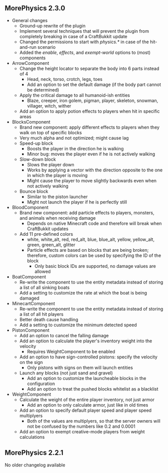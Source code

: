 ## MorePhysics 2.3.0 ##

* General changes
    * Ground-up rewrite of the plugin
    * Implement several techniques that will prevent the plugin from completely breaking in case of a CraftBukkit update
    * Changed the permissions to start with _physics.*_ in case of the hit-and-run scenario
    * Added the _enable_, _effects_, and _exempt-world_ options to (most) components
* ArrowComponent
    * Change the height locator to separate the body into 6 parts instead of 4
        * Head, neck, torso, crotch, legs, toes
        * Add an option to set the default damage (if the body part cannot be determined)
    * Apply the critical damage to all humanoid-ish entities
        * Blaze, creeper, iron golem, pigman, player, skeleton, snowman, villager, witch, wither
    * Add an option to apply potion effects to players when hit in specific areas
* BlocksComponent
    * Brand new component: apply different effects to players when they walk on top of specific blocks
    * Very much alpha and not optimized; might cause lag
    * Speed-up block
        * Boosts the player in the direction he is walking
        * Minor bug: moves the player even if he is not actively walking
    * Slow-down block
        * Slows the player down
        * Works by applying a vector with the direction opposite to the one in which the player is moving
        * Might cause the player to move slightly backwards even when not actively walking
    * Bounce block
        * Similar to the piston launcher
        * Might not launch the player if he is perfectly still
* BloodComponent
    * Brand new component: add particle effects to players, monsters, and animals when receiving damage
        * Depends on native Minecraft code and therefore will break when CraftBukkit updates
    * Add 11 pre-defined colors
        * white, white_alt, red, red_alt, blue, blue_alt, yellow, yellow_alt, green, green_alt, glitter
        * Particle effects are based on blocks that are being broken; therefore, custom colors can be used by specifying the ID of the block
            * Only basic block IDs are supported, no damage values are allowed
* BoatComponent
    * Re-write the component to use the entity metadata instead of storing a list of all sinking boats
    * Add a setting to customize the rate at which the boat is being damaged
* MinecartComponent
    * Re-write the component to use the entity metadata instead of storing a list of all hit players
    * Better death cause handling
    * Add a setting to customize the minimum detected speed
* PistonComponent
    * Add an option to cancel the falling damage
    * Add an option to calculate the player's inventory weight into the velocity
        * Requires WeightComponent to be enabled
    * Add an option to have sign-controlled pistons: specify the velocity on the sign
        * Only pistons with signs on them will launch entities
    * Launch any blocks (not just sand and gravel)
        * Add an option to customize the launcheable blocks in the configuration
        * Add an option to treat the pushed blocks whitelist as a blacklist
* WeightComponent
    * Calculate the weight of the entire player inventory, not just armor
        * Add an option to only calculate armor, just like in old times
    * Add an option to specify default player speed and player speed multiplyers
        * Both of the values are multiplyers, so that the server owners will not be confused by the numbers like 0.2 and 0.0001
    * Add an option to exempt creative-mode players from weight calculations

## MorePhysics 2.2.1 ##

No older changelog available